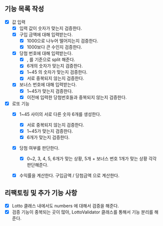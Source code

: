 ## 기능 목록 작성

- [x] 값 입력
    - [x] 입력 값이 숫자가 맞는지 검증한다.
    - [x] 구입 금액에 대해 입력받는다.
        - [x] 1000으로 나누어 떨어지는지 검증한다.
        - [x] 1000보다 큰 수인지 검증한다.
    - [x] 당첨 번호에 대해 입력받는다.
        - [x] , 를 기준으로 split 해준다.
        - [x] 6개의 숫자가 맞는지 검증한다.
        - [x] 1~45 의 숫자가 맞는지 검증한다.
        - [x] 서로 중복되지 않는지 검증한다.
    - [x] 보너스 번호에 대해 입력받는다.
        - [x] 1~45가 맞는지 검증한다.
        - [x] 이전에 입력한 당첨번호들과 중복되지 않는지 검증한다.
- [x] 로또 기능
    - [x] 1~45 사이의 서로 다른 숫자 6개를 생성한다.
        - [x] 서로 중복되지 않는지 검증한다.
        - [x] 1~45가 맞는지 검증한다.
        - [x] 6개가 맞는지 검증한다.
    - [x] 당첨 여부를 판단한다.
        - [x] 0~2, 3, 4, 5, 6개가 맞는 상황, 5개 + 보너스 번호 1개가 맞는 상황 각각 판단해준다.
    - [x] 수익률을 계산한다. 구입금액 / 당첨금액 으로 계산한다.


## 리팩토링 및 추가 기능 사항
- [x] Lotto 클래스 내에서도 numbers 에 대해서 검증을 해준다.
- [x] 검증 기능이 중복되는 곳이 많아, LottoValidator 클래스를 통해서 기능 분리를 해준다.